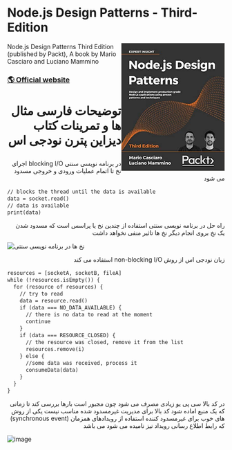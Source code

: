 # Node.js Design Patterns - Third-Edition

<a href="https://www.nodejsdesignpatterns.com"><img width="240" align="right" src="https://github.com/lmammino/lmammino/blob/master/nodejsdp.jpg?raw=true"></a>

Node.js Design Patterns Third Edition (published by Packt), A book by Mario Casciaro and Luciano Mammino

### [🌎 Official website](https://www.nodejsdesignpatterns.com)

# <p dir="rtl" align="right">توضیحات فارسی مثال ها و تمرینات کتاب دیزاین پترن نودجی اس</p>

<p dir="rtl" align="right">در برنامه نویسی سنتی blocking I/O اجرای نخ تا اتمام عملیات ورودی و خروجی مسدود می شود</p>

```
// blocks the thread until the data is available
data = socket.read()
// data is available
print(data)
```


<p dir="rtl" align="right">راه حل در برنامه نویسی سنتی استفاده از چندین نخ یا پراسس است که مسدود شدن یک نخ بروی انجام دیگر نخ ها تاثیر منفی نخواهد داشت</p>


![نخ ها در برنامه نویسی سنتی](https://user-images.githubusercontent.com/45192069/132132127-7eb646b3-36b0-453b-bfd0-97a4f02806b5.png)

<p dir="rtl" align="right">زبان نودجی اس از روش non-blocking I/O استفاده می کند </p>

```
resources = [socketA, socketB, fileA]
while (!resources.isEmpty()) {
  for (resource of resources) {
    // try to read
    data = resource.read()
    if (data === NO_DATA_AVAILABLE) {
      // there is no data to read at the moment
      continue
    }
    if (data === RESOURCE_CLOSED) {
      // the resource was closed, remove it from the list
      resources.remove(i)
    } else {
      //some data was received, process it
      consumeData(data)
    }
  }
}
```

<p dir="rtl" align="right">در کد بالا سی پی یو زیادی مصرف می شود چون مجبور است بارها بررسی کند تا زمانی که یک منبع اماده شود کد بالا برای مدیریت غیرمسدود شده مناسب نیست یکی از روش های خوب برای غیرمسدود کننده استفاده از رویدادهای همزمان (synchronous event) که رابط اطلاع رسانی رویداد نیز نامیده می شود می باشد</p>


![image](https://user-images.githubusercontent.com/45192069/132132474-b67e4988-07bc-43e6-9c3e-da65e047ecec.png)
